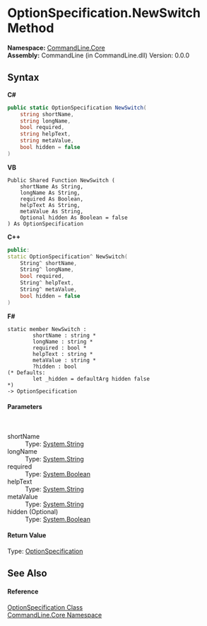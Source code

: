 # OptionSpecification.NewSwitch Method 
 

**Namespace:**&nbsp;<a href="N_CommandLine_Core">CommandLine.Core</a><br />**Assembly:**&nbsp;CommandLine (in CommandLine.dll) Version: 0.0.0

## Syntax

**C#**<br />
``` C#
public static OptionSpecification NewSwitch(
	string shortName,
	string longName,
	bool required,
	string helpText,
	string metaValue,
	bool hidden = false
)
```

**VB**<br />
``` VB
Public Shared Function NewSwitch ( 
	shortName As String,
	longName As String,
	required As Boolean,
	helpText As String,
	metaValue As String,
	Optional hidden As Boolean = false
) As OptionSpecification
```

**C++**<br />
``` C++
public:
static OptionSpecification^ NewSwitch(
	String^ shortName, 
	String^ longName, 
	bool required, 
	String^ helpText, 
	String^ metaValue, 
	bool hidden = false
)
```

**F#**<br />
``` F#
static member NewSwitch : 
        shortName : string * 
        longName : string * 
        required : bool * 
        helpText : string * 
        metaValue : string * 
        ?hidden : bool 
(* Defaults:
        let _hidden = defaultArg hidden false
*)
-> OptionSpecification 

```


#### Parameters
&nbsp;<dl><dt>shortName</dt><dd>Type: <a href="https://docs.microsoft.com/dotnet/api/system.string" target="_blank">System.String</a><br /></dd><dt>longName</dt><dd>Type: <a href="https://docs.microsoft.com/dotnet/api/system.string" target="_blank">System.String</a><br /></dd><dt>required</dt><dd>Type: <a href="https://docs.microsoft.com/dotnet/api/system.boolean" target="_blank">System.Boolean</a><br /></dd><dt>helpText</dt><dd>Type: <a href="https://docs.microsoft.com/dotnet/api/system.string" target="_blank">System.String</a><br /></dd><dt>metaValue</dt><dd>Type: <a href="https://docs.microsoft.com/dotnet/api/system.string" target="_blank">System.String</a><br /></dd><dt>hidden (Optional)</dt><dd>Type: <a href="https://docs.microsoft.com/dotnet/api/system.boolean" target="_blank">System.Boolean</a><br /></dd></dl>

#### Return Value
Type: <a href="T_CommandLine_Core_OptionSpecification">OptionSpecification</a>

## See Also


#### Reference
<a href="T_CommandLine_Core_OptionSpecification">OptionSpecification Class</a><br /><a href="N_CommandLine_Core">CommandLine.Core Namespace</a><br />